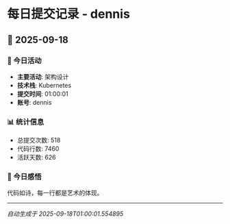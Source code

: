 # 每日提交记录 - dennis

## 📅 2025-09-18

### 🎯 今日活动
- **主要活动**: 架构设计
- **技术栈**: Kubernetes
- **提交时间**: 01:00:01
- **账号**: dennis

### 📊 统计信息
- 总提交次数: 518
- 代码行数: 7460
- 活跃天数: 626

### 💭 今日感悟
代码如诗，每一行都是艺术的体现。

---
*自动生成于 2025-09-18T01:00:01.554895*
